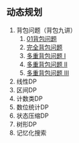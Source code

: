 ## 动态规划

1. 背包问题（背包九讲）
   1. [01背包问题](https://www.acwing.com/problem/content/2/)
   2. [完全背包问题](https://www.acwing.com/problem/content/3/)
   3. [多重背包问题 I](https://www.acwing.com/problem/content/4/)
   4. [多重背包问题 II](https://www.acwing.com/problem/content/5/)
   5. [多重背包问题 III](https://www.acwing.com/problem/content/6/)
2. 线性DP
3. 区间DP
4. 计数类DP
5. 数位统计DP
6. 状态压缩DP
7. 树形DP
8. 记忆化搜索